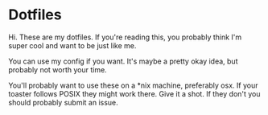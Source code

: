 # Dotfiles

Hi. These are my dotfiles. If you're reading this, you probably think I'm super cool and want to be just like me. 


You can use my config if you want. It's maybe a pretty okay idea, but probably not worth your time.  


You'll probably want to use these on a *nix machine, preferably osx. If your toaster follows POSIX they might work there.
Give it a shot. If they don't you should probably submit an issue.   
